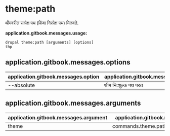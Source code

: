 # theme:path
थीमवरील सापेक्ष पथ (किंवा निरपेक्ष पथ) मिळवते.

**application.gitbook.messages.usage:**
```
drupal theme:path [arguments] [options]
thp
```

## application.gitbook.messages.options
application.gitbook.messages.option | application.gitbook.messages.details
-------|-------------
--absolute | थीम नि:शुल्क पथ परत

## application.gitbook.messages.arguments
application.gitbook.messages.argument | application.gitbook.messages.details
---------|-------------
theme | commands.theme.path.arguments.theme
